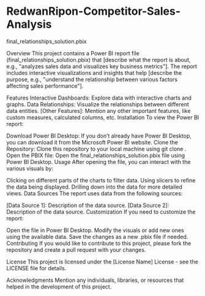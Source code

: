 # RedwanRipon-Competitor-Sales-Analysis
final_relationships_solution.pbix

Overview
This project contains a Power BI report file (final_relationships_solution.pbix) that [describe what the report is about, e.g., "analyzes sales data and visualizes key business metrics"]. The report includes interactive visualizations and insights that help [describe the purpose, e.g., "understand the relationship between various factors affecting sales performance"].

Features
Interactive Dashboards: Explore data with interactive charts and graphs.
Data Relationships: Visualize the relationships between different data entities.
[Other Features]: Mention any other important features, like custom measures, calculated columns, etc.
Installation
To view the Power BI report:

Download Power BI Desktop: If you don’t already have Power BI Desktop, you can download it from the Microsoft Power BI website.
Clone the Repository: Clone this repository to your local machine using git clone <repo-url>.
Open the PBIX file: Open the final_relationships_solution.pbix file using Power BI Desktop.
Usage
After opening the file, you can interact with the various visuals by:

Clicking on different parts of the charts to filter data.
Using slicers to refine the data being displayed.
Drilling down into the data for more detailed views.
Data Sources
The report uses data from the following sources:

[Data Source 1]: Description of the data source.
[Data Source 2]: Description of the data source.
Customization
If you need to customize the report:

Open the file in Power BI Desktop.
Modify the visuals or add new ones using the available data.
Save the changes as a new .pbix file if needed.
Contributing
If you would like to contribute to this project, please fork the repository and create a pull request with your changes.

License
This project is licensed under the [License Name] License - see the LICENSE file for details.

Acknowledgments
Mention any individuals, libraries, or resources that helped in the development of this project.
